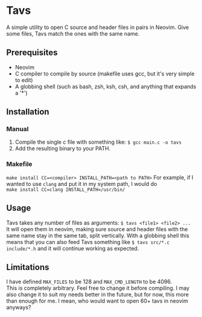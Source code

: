 # Tavs
A simple utility to open C source and header files in pairs in Neovim.
Give some files, Tavs match the ones with the same name.

## Prerequisites
- Neovim
- C compiler to compile by source (makefile uses gcc, but it's very simple to edit)
- A globbing shell (such as bash, zsh, ksh, csh, and anything that expands a '*')

## Installation
### Manual
1. Compile the single c file with something like: `$ gcc main.c -o tavs`
2. Add the resulting binary to your PATH.
### Makefile
`make install CC=<compiler> INSTALL_PATH=<path to PATH>`
For example, if I wanted to use `clang` and put it in my system path, I would do  
`make install CC=clang INSTALL_PATH=/usr/bin/`

## Usage
Tavs takes any number of files as arguments:
`$ tavs <file1> <file2> ...`  
It will open them in neovim, making sure source and header files with the same name stay in the same tab, split vertically.
With a globbing shell this means that you can also feed Tavs something like `$ tavs src/*.c include/*.h` and it will continue working as expected.

## Limitations
I have defined `MAX_FILES` to be 128 and `MAX_CMD_LENGTH` to be 4096.  
This is completely arbitrary.
Feel free to change it before compiling.
I may also change it to suit my needs better in the future, but for now, this more than enough for me.
I mean, who would want to open 60+ tavs in neovim anyways?
